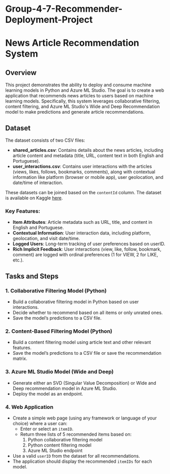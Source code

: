 # Group-4-7-Recommender-Deployment-Project
# News Article Recommendation System

## Overview

This project demonstrates the ability to deploy and consume machine learning models in Python and Azure ML Studio. The goal is to create a web application that recommends news articles to users based on machine learning models. Specifically, this system leverages collaborative filtering, content filtering, and Azure ML Studio's Wide and Deep Recommendation model to make predictions and generate article recommendations.

## Dataset

The dataset consists of two CSV files:

- **shared_articles.csv**: Contains details about the news articles, including article content and metadata (title, URL, content text in both English and Portuguese).
- **user_interactions.csv**: Contains user interactions with the articles (views, likes, follows, bookmarks, comments), along with contextual information like platform (browser or mobile app), user geolocation, and date/time of interaction.

These datasets can be joined based on the `contentId` column. The dataset is available on Kaggle [here](https://www.kaggle.com/datasets/gspmoreira/articles-sharing-reading-from-cit-deskdrop?resource=download).

### Key Features:

- **Item Attributes**: Article metadata such as URL, title, and content in English and Portuguese.
- **Contextual Information**: User interaction data, including platform, geolocation, and visit date/time.
- **Logged Users**: Long-term tracking of user preferences based on userID.
- **Rich Implicit Feedback**: User interactions (view, like, follow, bookmark, comment) are logged with ordinal preferences (1 for VIEW, 2 for LIKE, etc.).

## Tasks and Steps

### 1. Collaborative Filtering Model (Python)
- Build a collaborative filtering model in Python based on user interactions.
- Decide whether to recommend based on all items or only unrated ones.
- Save the model’s predictions to a CSV file.

### 2. Content-Based Filtering Model (Python)
- Build a content filtering model using article text and other relevant features.
- Save the model’s predictions to a CSV file or save the recommendation matrix.

### 3. Azure ML Studio Model (Wide and Deep)
- Generate either an SVD (Singular Value Decomposition) or Wide and Deep recommendation model in Azure ML Studio.
- Deploy the model as an endpoint.

### 4. Web Application
- Create a simple web page (using any framework or language of your choice) where a user can:
  - Enter or select an `itemID`.
  - Return three lists of 5 recommended items based on:
    1. Python collaborative filtering model
    2. Python content filtering model
    3. Azure ML Studio endpoint
- Use a valid `userID` from the dataset for all recommendations.
- The application should display the recommended `itemIDs` for each model.
